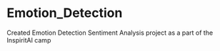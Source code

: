 # Emotion_Detection
Created Emotion Detection Sentiment Analysis project as a part of the InspiritAI camp 
